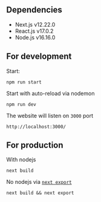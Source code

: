 ## Dependencies

* Next.js v12.22.0
* React.js v17.0.2
* Node.js v16.16.0

## For development

Start:
```
npm run start
```

Start with auto-reload via nodemon
```
npm run dev
```

The website will listen on `3000` port
```
http://localhost:3000/
```

## For production

With nodejs
```
next build
```

No nodejs via [`next export`](https://nextjs.org/docs/advanced-features/static-html-export)
```
next build && next export
```